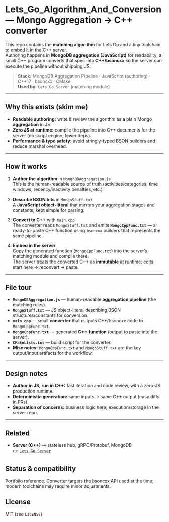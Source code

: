 # Lets_Go_Algorithm_And_Conversion — Mongo Aggregation → C++ converter

This repo contains the **matching algorithm** for Lets Go and a tiny toolchain to embed it in the C++ server.  
Authoring happens in **MongoDB aggregation (JavaScript)** for readability; a small C++ program converts that spec into **C++/bsoncxx** so the server can execute the pipeline without shipping JS.

> **Stack:** MongoDB Aggregation Pipeline · JavaScript (authoring) · C++17 · bsoncxx · CMake  
> **Used by:** `Lets_Go_Server` (matching module)

---

## Why this exists (skim me)
- **Readable authoring:** write & review the algorithm as a plain Mongo **aggregation** in JS.
- **Zero JS at runtime:** compile the pipeline into C++ documents for the server (no script engine, fewer deps).
- **Performance & type safety:** avoid stringly-typed BSON builders and reduce marshal overhead.

---

## How it works

1. **Author the algorithm** in `MongoDBAggregation.js`  
   This is the human-readable source of truth (activities/categories, time windows, recency/inactivity penalties, etc.).

2. **Describe BSON bits** in `MongoStuff.txt`  
   A **JavaScript object-literal** that mirrors your aggregation stages and constants; kept simple for parsing.

3. **Convert to C++** with `main.cpp`  
   The converter reads `MongoStuff.txt` and emits **`MongoCppFunc.txt`** — a ready-to-paste C++ function using `bsoncxx` builders that represents the same pipeline.

4. **Embed in the server**  
   Copy the generated function (`MongoCppFunc.txt`) into the server’s matching module and compile there.  
   The server treats the converted C++ as **immutable** at runtime; edits start here → reconvert → paste.

---

## File tour

- **`MongoDBAggregation.js`** — human-readable **aggregation pipeline** (the matching rules).  
- **`MongoStuff.txt`** — JS object-literal describing BSON structures/constants for conversion.  
- **`main.cpp`** — small **converter** that outputs C++/bsoncxx code to `MongoCppFunc.txt`.  
- **`MongoCppFunc.txt`** — generated **C++ function** (output to paste into the server).  
- **`CMakeLists.txt`** — build script for the converter.  
- **Misc notes:** `MongoCppFunc.txt` and `MongoStuff.txt` are the key output/input artifacts for the workflow.

---

## Design notes
- **Author in JS, run in C++:** fast iteration and code review, with a zero-JS production runtime.
- **Deterministic generation:** same inputs → same C++ output (easy diffs in PRs).
- **Separation of concerns:** business logic here; execution/storage in the server repo.

---

## Related
- **Server (C++)** — stateless hub, gRPC/Protobuf, MongoDB  
  👉 [`Lets_Go_Server`](https://github.com/lets-go-app-pub/Lets_Go_Server)

## Status & compatibility
Portfolio reference. Converter targets the bsoncxx API used at the time; modern toolchains may require minor adjustments.

## License
MIT (see `LICENSE`)
